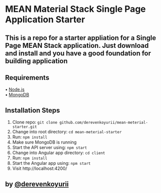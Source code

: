 # MEAN Material Stack Single Page Application Starter
## This is a repo for a starter appliation for a Single Page MEAN Stack application. Just download and install and you have a good foundation for building application

## Requirements

• [Node.js](http://nodejs.org/)  
• [MongoDB](https://www.mongodb.org/)

## Installation Steps

1. Clone repo: `git clone github.com/derevenkoyurii/mean-meterial-starter.git`
2. Change into root directory: `cd mean-meterial-starter`
3. Run: `npm install`
4. Make sure MongoDB is running
5. Start the API server using: `npm start`
6. Change into Angular app directory: `cd client`
7. Run: `npm install`
8. Start the Angular app using: `npm start`
9. Visit http://localhost:4200/ 

## by [@derevenkoyurii](https://github.com/derevenkoyurii)


